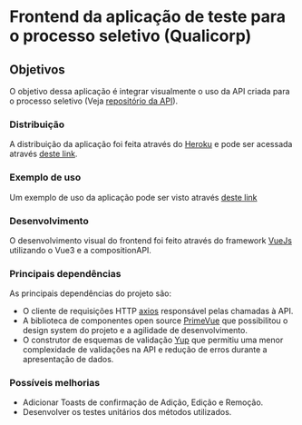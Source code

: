 # Frontend da aplicação de teste para o processo seletivo (Qualicorp)

## Objetivos

O objetivo dessa aplicação é integrar visualmente o uso da API criada para o processo seletivo (Veja [repositório da API](https://github.com/triangulodepascal/Qualicorp_TesteFullStack_backend/)).

### Distribuição

A distribuição da aplicação foi feita através do [Heroku](https://www.heroku.com/) e pode ser acessada através [deste link](https://qualicorp-teste-frontend.herokuapp.com/).

### Exemplo de uso

Um exemplo de uso da aplicação pode ser visto através [deste link](https://www.youtube.com/watch?v=k8si0KpbK2k)

### Desenvolvimento

O desenvolvimento visual do frontend foi feito através do framework [VueJs](https://vuejs.org/) utilizando o Vue3 e a compositionAPI.

### Principais dependências

As principais dependências do projeto são:

- O cliente de requisições HTTP [axios](https://www.npmjs.com/package/axios) responsável pelas chamadas à API.
- A biblioteca de componentes open source [PrimeVue](https://primefaces.org/primevue/showcase/) que possibilitou o design system do projeto e a agilidade de desenvolvimento.
- O construtor de esquemas de validação [Yup](https://github.com/jquense/yup) que permitiu uma menor complexidade de validações na API e redução de erros durante a apresentação de dados.

### Possíveis melhorias

- Adicionar Toasts de confirmação de Adição, Edição e Remoção.
- Desenvolver os testes unitários dos métodos utilizados.
